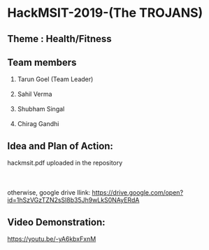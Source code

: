 # HackMSIT-2019-(The TROJANS)

## Theme : Health/Fitness
## Team members
1. Tarun Goel (Team Leader)<br></br>
2. Sahil Verma<br></br>
3. Shubham Singal<br></br>
4. Chirag Gandhi

## Idea and Plan of Action:

hackmsit.pdf uploaded in the repository<br></br>
<br></br>
otherwise, google drive llink:
https://drive.google.com/open?id=1hSzVGzTZN2sSl8b35Jh9wLkS0NAyERdA

## Video Demonstration:

https://youtu.be/-yA6kbxFxnM
